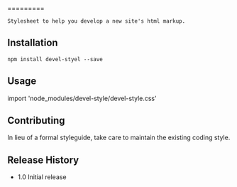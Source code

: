 <!--
@Author: Andreee Ray <develdoe>
@Date:   2017-04-10T17:45:02+02:00
@Email:  me@andreeray.se
@Filename: README.md
@Last modified by:   develdoe
@Last modified time: 2017-04-11T14:16:50+02:00
-->

=========

    Stylesheet to help you develop a new site's html markup.

## Installation

    npm install devel-styel --save

## Usage

import 'node_modules/devel-style/devel-style.css'

## Contributing

In lieu of a formal styleguide, take care to maintain the existing coding style.

## Release History

* 1.0 Initial release
